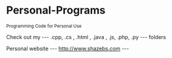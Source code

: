 # Personal-Programs
<small>Programming Code for Personal Use</small>

Check out my --- .cpp, .cs , .html , .java , .js, .php, .py  --- folders

Personal website --- http://www.shazebs.com ---
